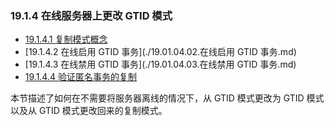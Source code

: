### 19.1.4 在线服务器上更改 GTID 模式

- [19.1.4.1 复制模式概念](./19.01.04.01.复制模式概念.md)
- [19.1.4.2 在线启用 GTID 事务](./19.01.04.02.在线启用 GTID 事务.md)
- [19.1.4.3 在线禁用 GTID 事务](./19.01.04.03.在线禁用 GTID 事务.md)
- [19.1.4.4 验证匿名事务的复制](./19.01.04.04.验证匿名事务的复制.md)

本节描述了如何在不需要将服务器离线的情况下，从 GTID 模式更改为 GTID 模式以及从 GTID 模式更改回来的复制模式。